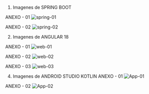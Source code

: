 1. Imagenes de SPRING BOOT

  ANEXO - 01
  ![spring-01](https://github.com/user-attachments/assets/b06da352-dd40-4d79-8041-06364db16bf9)
  
  ANEXO - 02
  ![spring-02](https://github.com/user-attachments/assets/0d35ec5e-3a7f-48be-b422-3291a2bbfb52)

2. Imagenes de ANGULAR 18
   
  ANEXO - 01
  ![web-01](https://github.com/user-attachments/assets/c1f62dba-aff3-40fb-ac5e-c732f8929f65)
  
  ANEXO - 02
  ![web-02](https://github.com/user-attachments/assets/e83e2e75-d30b-4cad-9e66-0129633102a0)
  
  ANEXO - 03
  ![web-03](https://github.com/user-attachments/assets/096212dc-dccc-42cd-8a8f-9125e116873e)

4. Imagenes de ANDROID STUDIO KOTLIN
  ANEXO - 01
  ![App-01](https://github.com/user-attachments/assets/66ad1558-9d6a-4d81-bb53-635ad8654d9e)
  
  ANEXO - 02
  ![App-02](https://github.com/user-attachments/assets/be6a64a2-89cf-493f-a1db-45d6b567f7a6)
